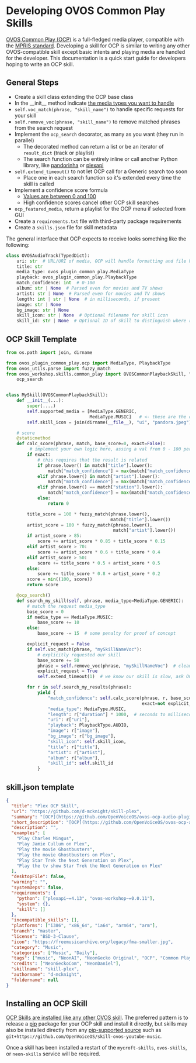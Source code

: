 # Developing OVOS Common Play Skills

[OVOS Common Play (OCP)](glossary.md#ocp) is a full-fledged media player, compatible with the [MPRIS standard](glossary.md#mpris). Developing a skill for OCP is similar to writing any other OVOS-compatible skill except basic intents and playing media are handled for the developer. This documentation is a quick start guide for developers hoping to write an OCP skill.

## General Steps

- Create a skill class extending the OCP base class
- In the \_\_init\_\_ method indicate [the media types you want to handle](https://github.com/OpenVoiceOS/ovos-ocp-audio-plugin/blob/31701ded43a4f7ff6c02833d6aaf1bc0740257fc/ovos_plugin_common_play/ocp/status.py#L95)
- `self.voc_match(phrase, "skill_name")` to handle specific requests for your skill
- `self.remove_voc(phrase, "skill_name")` to remove matched phrases from the search request
- Implement the `ocp_search` decorator, as many as you want (they run in parallel)
  - The decorated method can return a list or be an iterator of `result_dict` (track or playlist)
  - The search function can be entirely inline or call another Python library, like [pandorinha](https://github.com/OpenJarbas/pandorinha) or [plexapi](https://github.com/pkkid/python-plexapi)
- `self.extend_timeout()` to not let OCP call for a Generic search too soon
  - Place one in each search function so it's extended every time the skill is called
- Implement a confidence score formula
  - [Values are between 0 and 100](https://github.com/OpenVoiceOS/ovos-ocp-audio-plugin/blob/31701ded43a4f7ff6c02833d6aaf1bc0740257fc/ovos_plugin_common_play/ocp/status.py#L4)
  - High confidence scores cancel other OCP skill searches
- `ocp_featured_media`, return a playlist for the OCP menu if selected from GUI
- Create a `requirements.txt` file with third-party package requirements
- Create a `skills.json` file for skill metadata

The general interface that OCP expects to receive looks something like the following:

```python
class OVOSAudioTrack(TypedDict):
    uri: str  # URL/URI of media, OCP will handle formatting and file handling
    title: str
    media_type: ovos_plugin_common_play.MediaType
    playback: ovos_plugin_common_play.PlaybackType
    match_confidence: int  # 0-100
    album: str | None  # Parsed even for movies and TV shows
    artist: str | None  # Parsed even for movies and TV shows
    length: int | str | None  # in milliseconds, if present
    image: str | None
    bg_image: str | None
    skill_icon: str | None  # Optional filename for skill icon
    skill_id: str | None  # Optional ID of skill to distinguish where results came from
```

## OCP Skill Template

```python
from os.path import join, dirname

from ovos_plugin_common_play.ocp import MediaType, PlaybackType
from ovos_utils.parse import fuzzy_match
from ovos_workshop.skills.common_play import OVOSCommonPlaybackSkill, \
    ocp_search


class MySkill(OVOSCommonPlaybackSkill):
    def __init__(...):
        super(....)
        self.supported_media = [MediaType.GENERIC,
                                MediaType.MUSIC]   # <- these are the only media_types that will be sent to your skill
        self.skill_icon = join(dirname(__file__), "ui", "pandora.jpeg")

    # score
    @staticmethod
    def calc_score(phrase, match, base_score=0, exact=False):
         # implement your own logic here, assing a val from 0 - 100 per result
        if exact:
            # this requires that the result is related
            if phrase.lower() in match["title"].lower():
                match["match_confidence"] = max(match["match_confidence"], 80)
            elif phrase.lower() in match["artist"].lower():
                match["match_confidence"] = max(match["match_confidence"], 85)
            elif phrase.lower() == match["station"].lower():
                match["match_confidence"] = max(match["match_confidence"], 70)
            else:
                return 0

        title_score = 100 * fuzzy_match(phrase.lower(),
                                        match["title"].lower())
        artist_score = 100 * fuzzy_match(phrase.lower(),
                                         match["artist"].lower())
        if artist_score > 85:
            score += artist_score * 0.85 + title_score * 0.15
        elif artist_score > 70:
            score += artist_score * 0.6 + title_score * 0.4
        elif artist_score > 50:
            score += title_score * 0.5 + artist_score * 0.5
        else:
            score += title_score * 0.8 + artist_score * 0.2
        score = min((100, score))
        return score

    @ocp_search()
    def search_my_skill(self, phrase, media_type=MediaType.GENERIC):
        # match the request media_type
        base_score = 0
        if media_type == MediaType.MUSIC:
            base_score += 10
        else:
            base_score -= 15  # some penalty for proof of concept

        explicit_request = False
        if self.voc_match(phrase, "mySkillNameVoc"):
            # explicitly requested our skill
            base_score += 50
            phrase = self.remove_voc(phrase, "mySkillNameVoc")  # clean up search str
            explicit_request = True
            self.extend_timeout(1)  # we know our skill is slow, ask OCP for more time

        for r in self.search_my_results(phrase):
            yield {
                "match_confidence": self.calc_score(phrase, r, base_score,
                                                    exact=not explicit_request),
                "media_type": MediaType.MUSIC,
                "length": r["duration"] * 1000,  # seconds to milliseconds
                "uri": r["uri"],
                "playback": PlaybackType.AUDIO,
                "image": r["image"],
                "bg_image": r["bg_image"],
                "skill_icon": self.skill_icon,
                "title": r["title"],
                "artist": r["artist"],
                "album": r["album"],
                "skill_id": self.skill_id
            }

```

## skill.json template

```json
{
  "title": "Plex OCP Skill",
  "url": "https://github.com/d-mcknight/skill-plex",
  "summary": "[OCP](https://github.com/OpenVoiceOS/ovos-ocp-audio-plugin) skill to play media from [Plex](https://plex.tv).",
  "short_description": "[OCP](https://github.com/OpenVoiceOS/ovos-ocp-audio-plugin) skill to play media from [Plex](https://plex.tv).",
  "description": "",
  "examples": [
    "Play Charles Mingus",
    "Play Jamie Cullum on Plex",
    "Play the movie Ghostbusters",
    "Play the movie Ghostbusters on Plex",
    "Play Star Trek the Next Generation on Plex",
    "Play the tv show Star Trek the Next Generation on Plex"
  ],
  "desktopFile": false,
  "warning": "",
  "systemDeps": false,
  "requirements": {
    "python": ["plexapi~=4.13", "ovos-workshop~=0.0.11"],
    "system": {},
    "skill": []
  },
  "incompatible_skills": [],
  "platforms": ["i386", "x86_64", "ia64", "arm64", "arm"],
  "branch": "master",
  "license": "BSD-3-Clause",
  "icon": "https://freemusicarchive.org/legacy/fma-smaller.jpg",
  "category": "Music",
  "categories": ["Music", "Daily"],
  "tags": ["music", "NeonAI", "NeonGecko Original", "OCP", "Common Play"],
  "credits": ["NeonGeckoCom", "NeonDaniel"],
  "skillname": "skill-plex",
  "authorname": "d-mcknight",
  "foldername": null
}
```

## Installing an OCP Skill

[OCP Skills are installed like any other OVOS skill](install_skills.md). The preferred pattern is to release a [pip](https://pypi.org) package for your OCP skill and install it directly, but skills may also be installed directly from any [pip-supported source](https://peps.python.org/pep-0508/) such as `git+https://github.com/OpenVoiceOS/skill-ovos-youtube-music`.

Once a skill has been installed a restart of the `mycroft-skills`, `ovos-skills`, or `neon-skills` service will be required.

